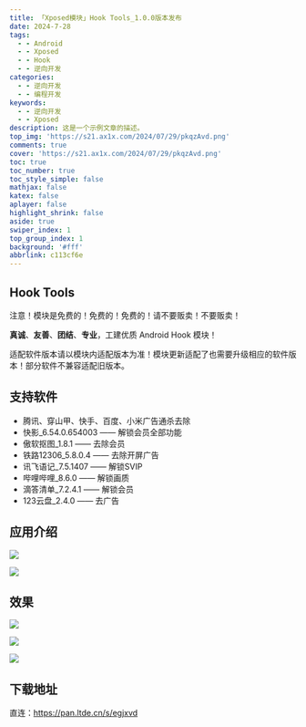 ```yaml
---
title: 「Xposed模块」Hook Tools_1.0.0版本发布
date: 2024-7-28
tags:
  - - Android
  - - Xposed
  - - Hook
  - - 逆向开发
categories:
  - - 逆向开发
  - - 编程开发
keywords:
  - - 逆向开发
  - - Xposed
description: 这是一个示例文章的描述。
top_img: 'https://s21.ax1x.com/2024/07/29/pkqzAvd.png'
comments: true
cover: 'https://s21.ax1x.com/2024/07/29/pkqzAvd.png'
toc: true
toc_number: true
toc_style_simple: false
mathjax: false
katex: false
aplayer: false
highlight_shrink: false
aside: true
swiper_index: 1
top_group_index: 1
background: '#fff'
abbrlink: c113cf6e
---
```



## Hook Tools

注意！模块是免费的！免费的！免费的！请不要贩卖！不要贩卖！

**真诚**、**友善**、**团结**、**专业**，工建优质 Android Hook 模块！

适配软件版本请以模块内适配版本为准！模块更新适配了也需要升级相应的软件版本！部分软件不兼容适配旧版本。

## 支持软件

- 腾讯、穿山甲、快手、百度、小米广告通杀去除
- 快影_6.54.0.654003 —— 解锁会员全部功能
- 傲软抠图_1.8.1 —— 去除会员
- 铁路12306_5.8.0.4 —— 去除开屏广告
- 讯飞语记_7.5.1407 —— 解锁SVIP
- 哔哩哔哩_8.6.0 —— 解锁画质
- 滴答清单_7.2.4.1 —— 解锁会员
- 123云盘_2.4.0 —— 去广告

##  应用介绍

![](../doc/PastKing_2024-07-28_18-49-22.png)

![](../doc/PastKing_2024-07-28_18-49-54.png)

## 效果

![](../doc/PastKing_2024-07-28_18-52-22.png)

![](../doc/PastKing_2024-07-28_18-53-45.png)

![](../doc/PastKing_2024-07-29_07-58-59.png)

## 下载地址
直连：https://pan.ltde.cn/s/egjxvd